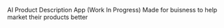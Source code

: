 AI Product Description App 
(Work In Progress)
Made for buisness to help market their products better